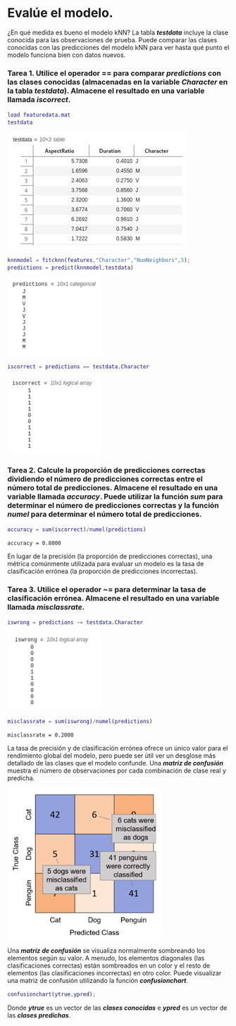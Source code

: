 # Evalúe el modelo.

¿En qué medida es bueno el modelo kNN? La tabla ***testdata*** incluye la clase conocida para las observaciones de prueba. Puede comparar las clases conocidas con las predicciones del modelo kNN para ver hasta qué punto el modelo funciona bien con datos nuevos.

### Tarea 1. Utilice el operador == para comparar *predictions* con las clases conocidas (almacenadas en la variable *Character* en la tabla *testdata*). Almacene el resultado en una variable llamada *iscorrect*.

```MatLab
load featuredata.mat
testdata
```
![](https://github.com/jm-quintas/MachineLearningMATLAB/blob/main/img/Captura%20desde%202025-02-17%2015-21-32.png)

```MatLab
knnmodel = fitcknn(features,"Character","NumNeighbors",5);
predictions = predict(knnmodel,testdata)
```
![](https://github.com/jm-quintas/MachineLearningMATLAB/blob/main/img/Captura%20desde%202025-02-17%2015-21-53.png)

```MatLab
iscorrect = predictions == testdata.Character
```
![](https://github.com/jm-quintas/MachineLearningMATLAB/blob/main/img/Captura%20desde%202025-02-17%2015-22-04.png)

### Tarea 2. Calcule la proporción de predicciones correctas dividiendo el número de predicciones correctas entre el número total de predicciones. Almacene el resultado en una variable llamada *accuracy*. Puede utilizar la función *sum* para determinar el número de predicciones correctas y la función *numel* para determinar el número total de predicciones.

```MatLab
accuracy = sum(iscorrect)/numel(predictions)
```
```
accuracy = 0.8000
```

En lugar de la precisión (la proporción de predicciones correctas), una métrica comúnmente utilizada para evaluar un modelo es la tasa de clasificación errónea (la proporción de predicciones incorrectas).

### Tarea 3. Utilice el operador ~= para determinar la tasa de clasificación errónea. Almacene el resultado en una variable llamada *misclassrate*.

```MatLab
iswrong = predictions ~= testdata.Character
```
![](https://github.com/jm-quintas/MachineLearningMATLAB/blob/main/img/Captura%20desde%202025-02-17%2015-38-41.png)

```MatLab
misclassrate = sum(iswrong)/numel(predictions)
```
```
misclassrate = 0.2000
```

La tasa de precisión y de clasificación errónea ofrece un único valor para el rendimiento global del modelo, pero puede ser útil ver un desglose más detallado de las clases que el modelo confunde. Una ***matriz de confusión*** muestra el número de observaciones por cada combinación de clase real y predicha.

![](https://github.com/jm-quintas/MachineLearningMATLAB/blob/main/img/Captura%20desde%202025-02-17%2015-40-36.png)

Una ***matriz de confusión*** se visualiza normalmente sombreando los elementos según su valor. A menudo, los elementos diagonales (las clasificaciones correctas) están sombreados en un color y el resto de elementos (las clasificaciones incorrectas) en otro color. Puede visualizar una matriz de confusión utilizando la función ***confusionchart***.

```MatLab
confusionchart(ytrue,ypred);
```

Donde ***ytrue*** es un vector de las ***clases conocidas*** e ***ypred*** es un vector de las ***clases predichas***.
